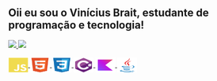 ## Oii eu sou o Vinícius Brait, estudante de programação e tecnologia!
<div>
  <a href="https://github.com/devBrait">
  <img height="180em" src="https://github-readme-stats.vercel.app/api?username=devBrait&show_icons=true&theme=dark&include_all_commits=true&count_private=true"/>
  <img height="180em" src="https://github-readme-stats.vercel.app/api/top-langs/?username=devBrait&layout=compact&langs_count=7&theme=dark"/>
</div>

  <div style="display: inline_block"><br>
  <img align="center" alt="Brait-Js" height="30" width="40" src="https://raw.githubusercontent.com/devicons/devicon/master/icons/javascript/javascript-plain.svg">
  <img align="center" alt="Brait-HTML" height="30" width="40" src="https://raw.githubusercontent.com/devicons/devicon/master/icons/html5/html5-original.svg">
  <img align="center" alt="Brait-CSS" height="30" width="40" src="https://raw.githubusercontent.com/devicons/devicon/master/icons/css3/css3-original.svg">
  <img align="center" alt="Brait-Csharp" height="30" width="40" src="https://raw.githubusercontent.com/devicons/devicon/master/icons/csharp/csharp-original.svg">
  <img align="center" alt="Brait-Kotlin" height="30" width="40" src="https://raw.githubusercontent.com/devicons/devicon/master/icons/kotlin/kotlin-original.svg">
  <img align="center" alt="Brait-Java" height="30" width="40" src="https://raw.githubusercontent.com/devicons/devicon/master/icons/java/java-original.svg">
</div>
